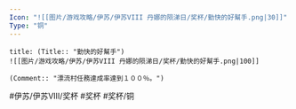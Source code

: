 ```yaml
---
Icon: "![[图片/游戏攻略/伊苏/伊苏VIII 丹娜的陨涕日/奖杯/勤快的好幫手.png|30]]"
Type: "铜"
---
```

```ad-common-bronze-trophy
title: (Title:: "勤快的好幫手")
![[图片/游戏攻略/伊苏/伊苏VIII 丹娜的陨涕日/奖杯/勤快的好幫手.png|100]]

(Comment:: "漂流村任務達成率達到１００％。")
```

#伊苏/伊苏VIII/奖杯 #奖杯 #奖杯/铜
